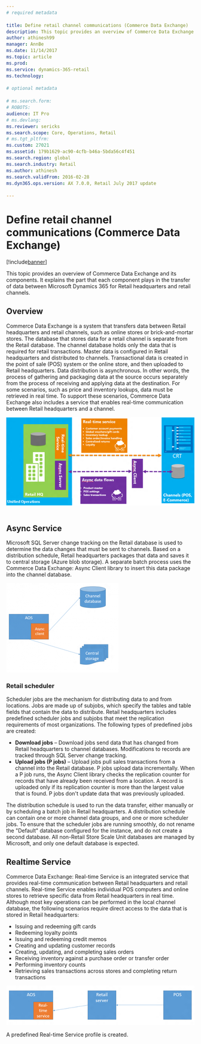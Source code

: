 ```yaml
---
# required metadata

title: Define retail channel communications (Commerce Data Exchange)
description: This topic provides an overview of Commerce Data Exchange and its components. It explains the part that each component plays in the transfer of data between Microsoft Dynamics 365 for Retail and retail channels.
author: athinesh99
manager: AnnBe
ms.date: 11/14/2017
ms.topic: article
ms.prod: 
ms.service: dynamics-365-retail
ms.technology: 

# optional metadata

# ms.search.form: 
# ROBOTS: 
audience: IT Pro
# ms.devlang: 
ms.reviewer: sericks
ms.search.scope: Core, Operations, Retail
# ms.tgt_pltfrm: 
ms.custom: 27021
ms.assetid: 179b1629-ac90-4cfb-b46a-5bda56c4f451
ms.search.region: global
ms.search.industry: Retail
ms.author: athinesh
ms.search.validFrom: 2016-02-28
ms.dyn365.ops.version: AX 7.0.0, Retail July 2017 update

---
```


# Define retail channel communications (Commerce Data Exchange)

[!include[banner](../includes/banner.md)]


This topic provides an overview of Commerce Data Exchange and its components. It explains the part that each component plays in the transfer of data between Microsoft Dynamics 365 for Retail headquarters and retail channels.

Overview
--------

Commerce Data Exchange is a system that transfers data between Retail headquarters and retail channels, such as online stores or brick-and-mortar stores. The database that stores data for a retail channel is separate from the Retail database. The channel database holds only the data that is required for retail transactions. Master data is configured in Retail headquarters and distributed to channels. Transactional data is created in the point of sale (POS) system or the online store, and then uploaded to Retail headquarters. Data distribution is asynchronous. In other words, the process of gathering and packaging data at the source occurs separately from the process of receiving and applying data at the destination. For some scenarios, such as price and inventory lookups, data must be retrieved in real time. To support these scenarios, Commerce Data Exchange also includes a service that enables real-time communication between Retail headquarters and a channel. 

[![updated-retail-graphic](./media/updated-retail-graphic.png)](./media/updated-retail-graphic.png)  

## Async Service
Microsoft SQL Server change tracking on the Retail database is used to determine the data changes that must be sent to channels. Based on a distribution schedule, Retail headquarters packages that data and saves it to central storage (Azure blob storage). A separate batch process uses the Commerce Data Exchange: Async Client library to insert this data package into the channel database. 

[![Async Service](./media/async-300x239.png)](./media/async.png)

### Retail scheduler

Scheduler jobs are the mechanism for distributing data to and from locations. Jobs are made up of subjobs, which specify the tables and table fields that contain the data to distribute. Retail headquarters includes predefined scheduler jobs and subjobs that meet the replication requirements of most organizations. The following types of predefined jobs are created:

-   **Download jobs** – Download jobs send data that has changed from Retail headquarters to channel databases. Modifications to records are tracked through SQL Server change tracking.
-   **Upload jobs (P jobs)** – Upload jobs pull sales transactions from a channel into the Retail database. P jobs upload data incrementally. When a P job runs, the Async Client library checks the replication counter for records that have already been received from a location. A record is uploaded only if its replication counter is more than the largest value that is found. P jobs don't update data that was previously uploaded.

The distribution schedule is used to run the data transfer, either manually or by scheduling a batch job in Retail headquarters. A distribution schedule can contain one or more channel data groups, and one or more scheduler jobs. To ensure that the scheduler jobs are running smoothly, do not rename the "Default" database configured for the instance, and do not create a second database. All non-Retail Store Scale Unit databases are managed by Microsoft, and only one default database is expected. 

## Realtime Service
Commerce Data Exchange: Real-time Service is an integrated service that provides real-time communication between Retail headquarters and retail channels. Real-time Service enables individual POS computers and online stores to retrieve specific data from Retail headquarters in real time. Although most key operations can be performed in the local channel database, the following scenarios require direct access to the data that is stored in Retail headquarters:

-   Issuing and redeeming gift cards
-   Redeeming loyalty points
-   Issuing and redeeming credit memos
-   Creating and updating customer records
-   Creating, updating, and completing sales orders
-   Receiving inventory against a purchase order or transfer order
-   Performing inventory counts
-   Retrieving sales transactions across stores and completing return transactions

[![Real-time Service](./media/rts.png)](./media/rts.png) 

A predefined Real-time Service profile is created.
